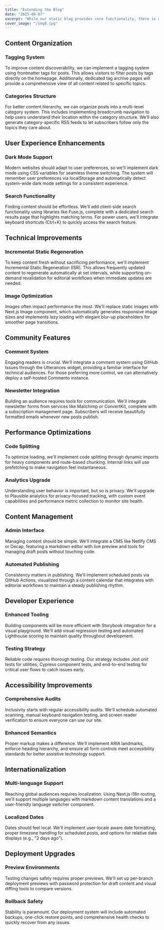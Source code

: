 ```yaml
---
title: "Extending the Blog"
date: "2025-06-07"
excerpt: "While our static blog provides core functionality, there is always room for improvement."
cover_image: "/img8.jpg"
---
```


## Content Organization

### Tagging System

To improve content discoverability, we can implement a tagging system using frontmatter tags for posts. This allows visitors to filter posts by tags directly on the homepage. Additionally, dedicated tag archive pages will provide a comprehensive view of all content related to specific topics.

### Categories Structure

For better content hierarchy, we can organize posts into a multi-level category system. This includes implementing breadcrumb navigation to help users understand their location within the category structure. We'll also generate category-specific RSS feeds to let subscribers follow only the topics they care about.

## User Experience Enhancements

### Dark Mode Support

Modern websites should adapt to user preferences, so we'll implement dark mode using CSS variables for seamless theme switching. The system will remember user preferences via localStorage and automatically detect system-wide dark mode settings for a consistent experience.

### Search Functionality

Finding content should be effortless. We'll add client-side search functionality using libraries like Fuse.js, complete with a dedicated search results page that highlights matching terms. For power users, we'll integrate keyboard shortcuts (Ctrl+K) to quickly access the search feature.

## Technical Improvements

### Incremental Static Regeneration

To keep content fresh without sacrificing performance, we'll implement Incremental Static Regeneration (ISR). This allows frequently updated content to regenerate automatically at set intervals, while supporting on-demand revalidation for editorial workflows when immediate updates are needed.

### Image Optimization

Images often impact performance the most. We'll replace static images with Next.js Image component, which automatically generates responsive image sizes and implements lazy loading with elegant blur-up placeholders for smoother page transitions.

## Community Features

### Comment System

Engaging readers is crucial. We'll integrate a comment system using GitHub Issues through the Utterances widget, providing a familiar interface for technical audiences. For those preferring more control, we can alternatively deploy a self-hosted Commento instance.

### Newsletter Integration

Building an audience requires tools for communication. We'll integrate newsletter forms from services like Mailchimp or ConvertKit, complete with a subscription management page. Subscribers will receive beautifully formatted emails whenever new posts publish.

## Performance Optimizations

### Code Splitting

To optimize loading, we'll implement code splitting through dynamic imports for heavy components and route-based chunking. Internal links will use prefetching to make navigation feel instantaneous.

### Analytics Upgrade

Understanding user behavior is important, but so is privacy. We'll upgrade to Plausible analytics for privacy-focused tracking, with custom event capabilities and performance metric collection to monitor site health.

## Content Management

### Admin Interface

Managing content should be simple. We'll integrate a CMS like Netlify CMS or Decap, featuring a markdown editor with live preview and tools for managing draft posts without touching code.

### Automated Publishing

Consistency matters in publishing. We'll implement scheduled posts via GitHub Actions, visualized through a content calendar that integrates with editorial workflows to maintain a steady publishing rhythm.

## Developer Experience

### Enhanced Tooling

Building components will be more efficient with Storybook integration for a visual playground. We'll add visual regression testing and automated Lighthouse scoring to maintain quality throughout development.

### Testing Strategy

Reliable code requires thorough testing. Our strategy includes Jest unit tests for utilities, Cypress component tests, and end-to-end testing for critical user flows to catch issues early.

## Accessibility Improvements

### Comprehensive Audits

Inclusivity starts with regular accessibility audits. We'll schedule automated scanning, manual keyboard navigation testing, and screen reader verification to ensure everyone can use our site.

### Enhanced Semantics

Proper markup makes a difference. We'll implement ARIA landmarks, enforce heading hierarchy, and ensure all form controls meet accessibility standards for better assistive technology support.

## Internationalization

### Multi-language Support

Reaching global audiences requires localization. Using Next.js i18n routing, we'll support multiple languages with markdown content translations and a user-friendly language switcher component.

### Localized Dates

Dates should feel local. We'll implement user-locale aware date formatting, proper timezone handling for scheduled posts, and options for relative date displays (e.g., "2 days ago").

## Deployment Upgrades

### Preview Environments

Testing changes safely requires proper previews. We'll set up per-branch deployment previews with password protection for draft content and visual diffing tools to compare versions.

### Rollback Safety

Stability is paramount. Our deployment system will include automated backups, one-click restore points, and comprehensive health checks to quickly recover from any issues.
